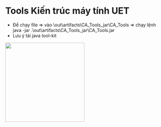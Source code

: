 # Tools Kiến trúc máy tính UET
- Để chạy file =>  vào \out\artifacts\CA_Tools_jar\CA_Tools => chạy lệnh java -jar .\out\artifacts\CA_Tools_jar\CA_Tools.jar
- Lưu ý tải java tool-kit 
<img src="https://postimg.cc/v1zJjrbZ" width="250" />

